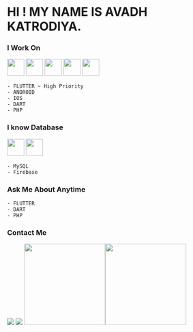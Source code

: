 # HI ! MY NAME IS AVADH KATRODIYA.
### I Work On
<code><img height="40" src="https://cdn-images-1.medium.com/max/1200/1*5-aoK8IBmXve5whBQM90GA.png"></code>
<code><img height="40" src="https://avatars.githubusercontent.com/u/1609975?s=280&v=4"></code>
<code><img height="40" src="https://upload.wikimedia.org/wikipedia/commons/thumb/6/64/Android_logo_2019_%28stacked%29.svg/1200px-Android_logo_2019_%28stacked%29.svg.png"></code>
<code><img height="40" src="https://upload.wikimedia.org/wikipedia/en/thumb/3/30/Java_programming_language_logo.svg/1200px-Java_programming_language_logo.svg.png"></code>
<code><img height="40" src="https://upload.wikimedia.org/wikipedia/commons/thumb/2/27/PHP-logo.svg/1200px-PHP-logo.svg.png"></code>
```
- FLUTTER ~ High Priority
- ANDROID
- IOS
- DART
- PHP
```
### I know Database
<code><img height="40" src="https://lintel-blogs-static-files.s3.amazonaws.com/wp-content/uploads/2021/06/01092052/MySQL-Logo.wine_.png"></code>
<code><img height="40" src="https://miro.medium.com/max/300/1*R4c8lHBHuH5qyqOtZb3h-w.png"></code>
```
- MySQL
- Firebase
```
### Ask Me About Anytime
```
- FLUTTER
- DART
- PHP
```
### Contact Me
<a href="https://mail.google.com/mail/u/0/#inbox"><img src="http://img.shields.io/badge/Gmail-adkatrodiya11@gmail.com-red?style=for-the-badge&logo=Gmail"></a>
<a href="https://www.linkedin.com/in/avadhkatrodiya"><img src="http://img.shields.io/badge/LinkedIn-avdhkatrodiya-red?style=for-the-badge&logo=Linkedin"></a>
<img height="190" src="https://github-readme-status.vercel.app/api/top-langs/?username=avadhkatrodiya&theme=dark&hide_langs_below=1&layout=compact" /><img height="190" src="https://github-readme-status.vercel.app/api?username=avadhkatrodiya&&show_icons=true&title_color=fff&icon_color=bb2acf&text_color=daf7dc&bg_color=151515" />

